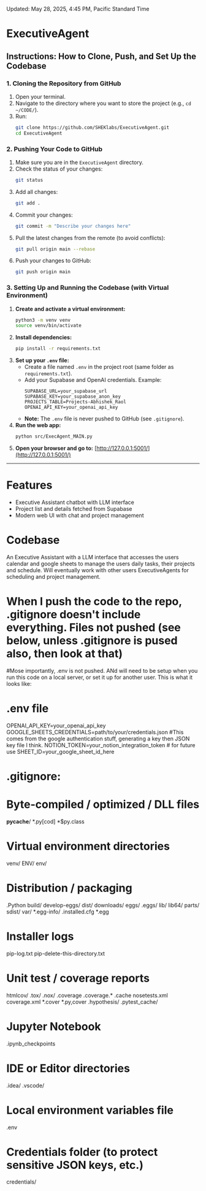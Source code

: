 Updated: May 28, 2025, 4:45 PM, Pacific Standard Time

# ExecutiveAgent

## Instructions: How to Clone, Push, and Set Up the Codebase

### 1. Cloning the Repository from GitHub

1. Open your terminal.
2. Navigate to the directory where you want to store the project (e.g., `cd ~/CODE/`).
3. Run:
   ```bash
   git clone https://github.com/SHEKlabs/ExecutiveAgent.git
   cd ExecutiveAgent
   ```

### 2. Pushing Your Code to GitHub

1. Make sure you are in the `ExecutiveAgent` directory.
2. Check the status of your changes:
   ```bash
   git status
   ```
3. Add all changes:
   ```bash
   git add .
   ```
4. Commit your changes:
   ```bash
   git commit -m "Describe your changes here"
   ```
5. Pull the latest changes from the remote (to avoid conflicts):
   ```bash
   git pull origin main --rebase
   ```
6. Push your changes to GitHub:
   ```bash
   git push origin main
   ```

### 3. Setting Up and Running the Codebase (with Virtual Environment)

1. **Create and activate a virtual environment:**
   ```bash
   python3 -m venv venv
   source venv/bin/activate
   ```
2. **Install dependencies:**
   ```bash
   pip install -r requirements.txt
   ```
3. **Set up your `.env` file:**
   - Create a file named `.env` in the project root (same folder as `requirements.txt`).
   - Add your Supabase and OpenAI credentials. Example:
     ```env
     SUPABASE_URL=your_supabase_url
     SUPABASE_KEY=your_supabase_anon_key
     PROJECTS_TABLE=Projects-Abhishek_Raol
     OPENAI_API_KEY=your_openai_api_key
     ```
   - **Note:** The `.env` file is never pushed to GitHub (see `.gitignore`).
4. **Run the web app:**
   ```bash
   python src/ExecAgent_MAIN.py
   ```
5. **Open your browser and go to:**
   [http://127.0.0.1:5001/](http://127.0.0.1:5001/)

---

# Features
- Executive Assistant chatbot with LLM interface
- Project list and details fetched from Supabase
- Modern web UI with chat and project management

# Codebase
An Executive Assistant with a LLM interface that accesses the users calendar and google sheets to manage the users daily tasks, their projects and schedule. Will eventually work with other users ExecutiveAgents for scheduling and project management. 

# When I push the code to the repo, .gitignore doesn't include everything. Files not pushed (see below, unless .gitignore is pused also, then look at that) 

#Mose importantly, .env is not pushed. ANd will need to be setup when you run this code on a local server, or set it up for another user. This is what it looks like:
# .env file
OPENAI_API_KEY=your_openai_api_key
GOOGLE_SHEETS_CREDENTIALS=path/to/your/credentials.json #This comes from the google authentication stuff, generating a key then JSON key file I think. 
NOTION_TOKEN=your_notion_integration_token  # for future use
SHEET_ID=your_google_sheet_id_here 


# .gitignore:

# Byte-compiled / optimized / DLL files
__pycache__/
*.py[cod]
*$py.class

# Virtual environment directories
venv/
ENV/
env/

# Distribution / packaging
.Python
build/
develop-eggs/
dist/
downloads/
eggs/
.eggs/
lib/
lib64/
parts/
sdist/
var/
*.egg-info/
.installed.cfg
*.egg

# Installer logs
pip-log.txt
pip-delete-this-directory.txt

# Unit test / coverage reports
htmlcov/
.tox/
.nox/
.coverage
.coverage.*
.cache
nosetests.xml
coverage.xml
*.cover
*.py,cover
.hypothesis/
.pytest_cache/

# Jupyter Notebook
.ipynb_checkpoints

# IDE or Editor directories
.idea/
.vscode/

# Local environment variables file
.env

# Credentials folder (to protect sensitive JSON keys, etc.)
credentials/

